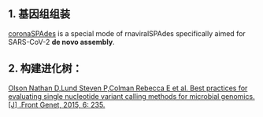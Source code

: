 ## 1. 基因组组装

[coronaSPAdes](https://github.com/ablab/spades) is a special mode of rnaviralSPAdes specifically aimed for SARS-CoV-2 **de novo assembly**.

## 2. 构建进化树：

[Olson Nathan D,Lund Steven P,Colman Rebecca E et al. Best practices for evaluating single nucleotide variant calling methods for microbial genomics.[J] .Front Genet, 2015, 6: 235.](https://www.frontiersin.org/articles/10.3389/fgene.2015.00235/full)

